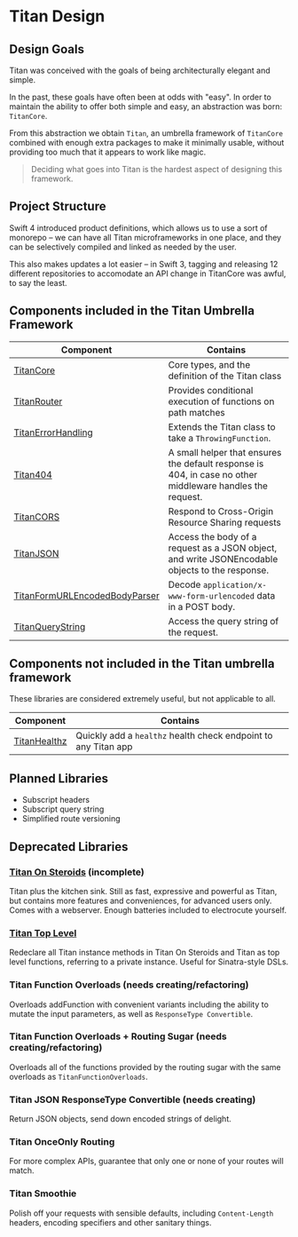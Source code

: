 # Titan Design

## Design Goals

Titan was conceived with the goals of being architecturally elegant and simple.

In the past, these goals have often been at odds with "easy". In order to maintain the ability to offer both simple and easy, an abstraction was born: `TitanCore`.

From this abstraction we obtain `Titan`, an umbrella framework of `TitanCore` combined with enough extra packages to make it minimally usable, without providing too much that it appears to work like magic.

> Deciding what goes into Titan is the hardest aspect of designing this framework.

## Project Structure

Swift 4 introduced product definitions, which allows us to use a sort of monorepo – we can have all Titan microframeworks in one place, and they can be selectively compiled and linked as needed by the user.

This also makes updates a lot easier – in Swift 3, tagging and releasing 12 different repositories to accomodate an API change in TitanCore was awful, to say the least.

## Components included in the Titan Umbrella Framework

|Component|Contains|
|---|---|
|[TitanCore](../Sources/TitanCore)|Core types, and the definition of the Titan class|
|[TitanRouter](../Sources/TitanRouter)|Provides conditional execution of functions on path matches|
|[TitanErrorHandling](../Sources/TitanErrorHandling)| Extends the Titan class to take a `ThrowingFunction`.|
|[Titan404](../Sources/Titan404)|A small helper that ensures the default response is 404, in case no other middleware handles the request.|
|[TitanCORS](../Sources/TitanCORS)|Respond to Cross-Origin Resource Sharing requests|
|[TitanJSON](../Sources/TitanJSON)|Access the body of a request as a JSON object, and write JSONEncodable objects to the response.|
|[TitanFormURLEncodedBodyParser](../Sources/TitanFormURLEncodedBodyParser)|Decode `application/x-www-form-urlencoded` data in a POST body.|
|[TitanQueryString](../Sources/TitanQueryString)|Access the query string of the request.|

## Components not included in the Titan umbrella framework

These libraries are considered extremely useful, but not applicable to all.

|Component|Contains|
|---|---|
|[TitanHealthz](../Sources/TitanHealthz)|Quickly add a `healthz` health check endpoint to any Titan app|

## Planned Libraries
- Subscript headers
- Subscript query string
- Simplified route versioning

## Deprecated Libraries

### [Titan On Steroids](https://github.com/bermudadigitalstudio/TitanOnSteroids) (incomplete)
Titan plus the kitchen sink. Still as fast, expressive and powerful as Titan, but contains more features and conveniences, for advanced users only. Comes with a webserver. Enough batteries included to electrocute yourself.

### [Titan Top Level](https://github.com/bermudadigitalstudio/TitanTopLevel)
Redeclare all Titan instance methods in Titan On Steroids and Titan as top level functions, referring to a private instance. Useful for Sinatra-style DSLs.

### Titan Function Overloads (needs creating/refactoring)
Overloads addFunction with convenient variants including the ability to mutate the input parameters, as well as `ResponseType Convertible`.

### Titan Function Overloads + Routing Sugar (needs creating/refactoring)
Overloads all of the functions provided by the routing sugar with the same overloads as `TitanFunctionOverloads`.

### Titan JSON ResponseType Convertible (needs creating)
Return JSON objects, send down encoded strings of delight.

### Titan OnceOnly Routing
For more complex APIs, guarantee that only one or none of your routes will match.

### Titan Smoothie
Polish off your requests with sensible defaults, including `Content-Length` headers, encoding specifiers and other sanitary things.

